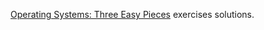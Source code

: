 [Operating Systems: Three Easy Pieces](https://pages.cs.wisc.edu/~remzi/OSTEP/) exercises solutions.